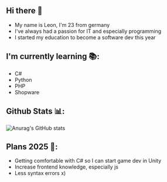 ## Hi there 👋
- My name is Leon, I'm 23 from germany
- I've always had a passion for IT and especially programming
- I started my education to become a software dev this year

## I'm currently learning 📚:
- C#
- Python
- PHP 
- Shopware

## Github Stats 📊:
![Anurag's GitHub stats](https://github-readme-stats.vercel.app/api?username=LinssLeon&show_icons=true&theme=radical)

## Plans 2025 📝:
- Getting comfortable with C# so I can start game dev in Unity
- Increase frontend knowledge, especially js
- Less syntax errors x)
